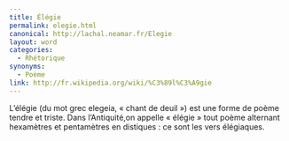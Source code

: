 ```yaml
---
title: Élégie
permalink: elegie.html
canonical: http://lachal.neamar.fr/Elegie
layout: word
categories:
  - Rhétorique
synonyms:
  - Poème
link: http://fr.wikipedia.org/wiki/%C3%89l%C3%A9gie
---
```


L’élégie (du mot grec elegeia, « chant de deuil ») est une forme de poème tendre et triste. Dans l’Antiquité,on appelle « élégie » tout poème alternant hexamètres et pentamètres en distiques : ce sont les vers élégiaques.

